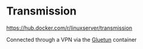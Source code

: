 # Transmission

<https://hub.docker.com/r/linuxserver/transmission>

Connected through a VPN via the [Gluetun](https://github.com/qdm12/gluetun-wiki/blob/main/setup/connect-a-container-to-gluetun.md) container

